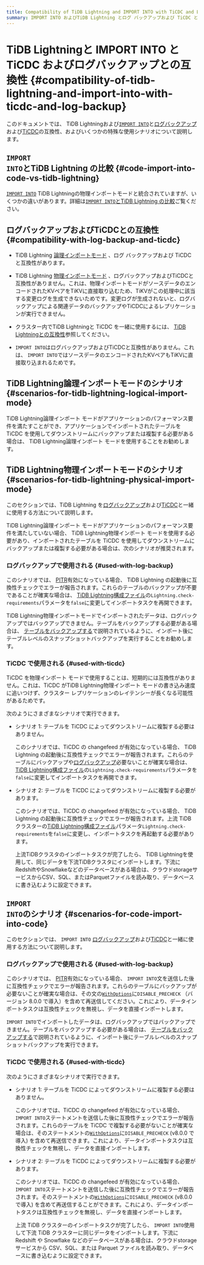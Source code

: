 ```yaml
---
title: Compatibility of TiDB Lightning and IMPORT INTO with TiCDC and Log Backup
summary: IMPORT INTO およびTiDB Lightning とログ バックアップおよび TiCDC との互換性について説明します。
---
```


# TiDB Lightningと IMPORT INTO と TiCDC およびログバックアップとの互換性 {#compatibility-of-tidb-lightning-and-import-into-with-ticdc-and-log-backup}

このドキュメントでは、 TiDB Lightningおよび[`IMPORT INTO`](/sql-statements/sql-statement-import-into.md)と[ログバックアップ](/br/br-pitr-guide.md)および[TiCDC](/ticdc/ticdc-overview.md)の互換性、およびいくつかの特殊な使用シナリオについて説明します。

## <code>IMPORT INTO</code>とTiDB Lightning の比較 {#code-import-into-code-vs-tidb-lightning}

[`IMPORT INTO`](/sql-statements/sql-statement-import-into.md) TiDB Lightningの物理インポートモードと統合されていますが、いくつかの違いがあります。詳細は[`IMPORT INTO`とTiDB Lightning の比較](/tidb-lightning/import-into-vs-tidb-lightning.md)ご覧ください。

## ログバックアップおよびTiCDCとの互換性 {#compatibility-with-log-backup-and-ticdc}

-   TiDB Lightning [論理インポートモード](/tidb-lightning/tidb-lightning-logical-import-mode.md) 、ログ バックアップおよび TiCDC と互換性があります。

-   TiDB Lightning [物理インポートモード](/tidb-lightning/tidb-lightning-physical-import-mode.md) 、ログバックアップおよびTiCDCと互換性がありません。これは、物理インポートモードがソースデータのエンコードされたKVペアをTiKVに直接取り込むため、TiKVがこの処理中に該当する変更ログを生成できないためです。変更ログが生成されないと、ログバックアップによる関連データのバックアップやTiCDCによるレプリケーションが実行できません。

-   クラスター内でTiDB Lightningと TiCDC を一緒に使用するには、 [TiDB Lightningとの互換性](/ticdc/ticdc-compatibility.md#compatibility-with-tidb-lightning)参照してください。

-   `IMPORT INTO`はログバックアップおよびTiCDCと互換性がありません。これは、 `IMPORT INTO`ではソースデータのエンコードされたKVペアもTiKVに直接取り込まれるためです。

## TiDB Lightning論理インポートモードのシナリオ {#scenarios-for-tidb-lightning-logical-import-mode}

TiDB Lightning論理インポート モードがアプリケーションのパフォーマンス要件を満たすことができ、アプリケーションでインポートされたテーブルを TiCDC を使用してダウンストリームにバックアップまたは複製する必要がある場合は、 TiDB Lightning論理インポート モードを使用することをお勧めします。

## TiDB Lightning物理インポートモードのシナリオ {#scenarios-for-tidb-lightning-physical-import-mode}

このセクションでは、TiDB Lightning を[ログバックアップ](/br/br-pitr-guide.md)および[TiCDC](/ticdc/ticdc-overview.md)と一緒に使用する方法について説明します。

TiDB Lightning論理インポート モードがアプリケーションのパフォーマンス要件を満たしていない場合、 TiDB Lightning物理インポート モードを使用する必要があり、インポートされたテーブルを TiCDC を使用してダウンストリームにバックアップまたは複製する必要がある場合は、次のシナリオが推奨されます。

### ログバックアップで使用される {#used-with-log-backup}

このシナリオでは、 [PITR](/br/br-log-architecture.md#process-of-pitr)有効になっている場合、 TiDB Lightning の起動後に互換性チェックでエラーが報告されます。これらのテーブルのバックアップが不要であることが確実な場合は、 [TiDB Lightning構成ファイル](/tidb-lightning/tidb-lightning-configuration.md#tidb-lightning-task)の`Lightning.check-requirements`パラメータを`false`に変更してインポートタスクを再開できます。

TiDB Lightning物理インポートモードでインポートされたデータは、ログバックアップではバックアップできません。テーブルをバックアップする必要がある場合は、 [テーブルをバックアップする](/br/br-snapshot-manual.md#back-up-a-table)で説明されているように、インポート後にテーブルレベルのスナップショットバックアップを実行することをお勧めします。

### TiCDC で使用される {#used-with-ticdc}

TiCDC を物理インポート モードで使用することは、短期的には互換性がありません。これは、TiCDC がTiDB Lightning物理インポート モードの書き込み速度に追いつけず、クラスター レプリケーションのレイテンシーが長くなる可能性があるためです。

次のようにさまざまなシナリオで実行できます。

-   シナリオ 1: テーブルを TiCDC によってダウンストリームに複製する必要はありません。

    このシナリオでは、TiCDC の changefeed が有効になっている場合、 TiDB Lightning の起動後に互換性チェックでエラーが報告されます。これらのテーブルにバックアップや[ログバックアップ](/br/br-pitr-guide.md)必要ないことが確実な場合は、 [TiDB Lightning構成ファイル](/tidb-lightning/tidb-lightning-configuration.md#tidb-lightning-task)の`Lightning.check-requirements`パラメータを`false`に変更してインポートタスクを再開できます。

-   シナリオ 2: テーブルを TiCDC によってダウンストリームに複製する必要があります。

    このシナリオでは、TiCDC の changefeed が有効になっている場合、 TiDB Lightning の起動後に互換性チェックでエラーが報告されます。上流 TiDB クラスターの[TiDB Lightning構成ファイル](/tidb-lightning/tidb-lightning-configuration.md#tidb-lightning-task)パラメータ`Lightning.check-requirements`を`false`に変更し、インポートタスクを再起動する必要があります。

    上流TiDBクラスタのインポートタスクが完了したら、 TiDB Lightningを使用して、同じデータを下流TiDBクラスタにインポートします。下流にRedshiftやSnowflakeなどのデータベースがある場合は、クラウドstorageサービスからCSV、SQL、またはParquetファイルを読み取り、データベースに書き込むように設定できます。

## <code>IMPORT INTO</code>のシナリオ {#scenarios-for-code-import-into-code}

このセクションでは、 `IMPORT INTO` [ログバックアップ](/br/br-pitr-guide.md)および[TiCDC](/ticdc/ticdc-overview.md)と一緒に使用する方法について説明します。

### ログバックアップで使用される {#used-with-log-backup}

このシナリオでは、 [PITR](/br/br-log-architecture.md#process-of-pitr)有効になっている場合、 `IMPORT INTO`文を送信した後に互換性チェックでエラーが報告されます。これらのテーブルにバックアップが必要ないことが確実な場合は、その文の[`WithOptions`](/sql-statements/sql-statement-import-into.md#withoptions)に`DISABLE_PRECHECK` （バージョン 8.0.0 で導入）を含めて再送信してください。これにより、データインポートタスクは互換性チェックを無視し、データを直接インポートします。

`IMPORT INTO`でインポートしたデータは、ログバックアップではバックアップできません。テーブルをバックアップする必要がある場合は、 [テーブルをバックアップする](/br/br-snapshot-manual.md#back-up-a-table)で説明されているように、インポート後にテーブルレベルのスナップショットバックアップを実行できます。

### TiCDC で使用される {#used-with-ticdc}

次のようにさまざまなシナリオで実行できます。

-   シナリオ 1: テーブルを TiCDC によってダウンストリームに複製する必要はありません。

    このシナリオでは、TiCDC の changefeed が有効になっている場合、 `IMPORT INTO`ステートメントを送信した後に互換性チェックでエラーが報告されます。これらのテーブルを TiCDC で複製する必要がないことが確実な場合は、そのステートメントの[`WithOptions`](/sql-statements/sql-statement-import-into.md#withoptions)に`DISABLE_PRECHECK` (v8.0.0 で導入) を含めて再送信できます。これにより、データインポートタスクは互換性チェックを無視し、データを直接インポートします。

-   シナリオ 2: テーブルを TiCDC によってダウンストリームに複製する必要があります。

    このシナリオでは、TiCDC の changefeed が有効になっている場合、 `IMPORT INTO`ステートメントを送信した後に互換性チェックでエラーが報告されます。そのステートメントの[`WithOptions`](/sql-statements/sql-statement-import-into.md#withoptions)に`DISABLE_PRECHECK` (v8.0.0 で導入) を含めて再送信することができます。これにより、データインポートタスクは互換性チェックを無視し、データを直接インポートします。

    上流 TiDB クラスターのインポートタスクが完了したら、 `IMPORT INTO`使用して下流 TiDB クラスターに同じデータをインポートします。下流に Redshift や Snowflake などのデータベースがある場合は、クラウドstorageサービスから CSV、SQL、または Parquet ファイルを読み取り、データベースに書き込むように設定できます。
